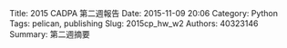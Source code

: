 Title: 2015 CADPA 第二週報告
Date: 2015-11-09 20:06
Category: Python
Tags: pelican, publishing
Slug: 2015cp_hw_w2
Authors: 40323146
Summary: 第二週摘要
